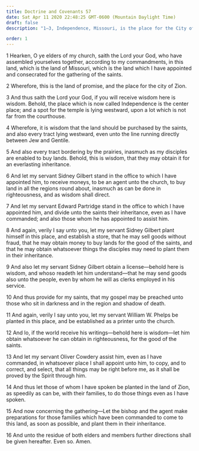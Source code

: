 ```yaml
---
title: Doctrine and Covenants 57
date: Sat Apr 11 2020 22:48:25 GMT-0600 (Mountain Daylight Time)
draft: false
description: "1–3, Independence, Missouri, is the place for the City of Zion and the temple; 4–7, The Saints are to purchase lands and receive inheritances in that area; 8–16, Sidney Gilbert is to establish a store, William W. Phelps is to be a printer, and Oliver Cowdery is to edit material for publication."

order: 1
---
```

    
1 Hearken, O ye elders of my church, saith the Lord your God, who have assembled yourselves together, according to my commandments, in this land, which is the land of Missouri, which is the land which I have appointed and consecrated for the gathering of the saints.

2 Wherefore, this is the land of promise, and the place for the city of Zion.

3 And thus saith the Lord your God, if you will receive wisdom here is wisdom. Behold, the place which is now called Independence is the center place; and a spot for the temple is lying westward, upon a lot which is not far from the courthouse.

4 Wherefore, it is wisdom that the land should be purchased by the saints, and also every tract lying westward, even unto the line running directly between Jew and Gentile.

5 And also every tract bordering by the prairies, inasmuch as my disciples are enabled to buy lands. Behold, this is wisdom, that they may obtain it for an everlasting inheritance.

6 And let my servant Sidney Gilbert stand in the office to which I have appointed him, to receive moneys, to be an agent unto the church, to buy land in all the regions round about, inasmuch as can be done in righteousness, and as wisdom shall direct.

7 And let my servant Edward Partridge stand in the office to which I have appointed him, and divide unto the saints their inheritance, even as I have commanded; and also those whom he has appointed to assist him.

8 And again, verily I say unto you, let my servant Sidney Gilbert plant himself in this place, and establish a store, that he may sell goods without fraud, that he may obtain money to buy lands for the good of the saints, and that he may obtain whatsoever things the disciples may need to plant them in their inheritance.

9 And also let my servant Sidney Gilbert obtain a license—behold here is wisdom, and whoso readeth let him understand—that he may send goods also unto the people, even by whom he will as clerks employed in his service.

10 And thus provide for my saints, that my gospel may be preached unto those who sit in darkness and in the region and shadow of death.

11 And again, verily I say unto you, let my servant William W. Phelps be planted in this place, and be established as a printer unto the church.

12 And lo, if the world receive his writings—behold here is wisdom—let him obtain whatsoever he can obtain in righteousness, for the good of the saints.

13 And let my servant Oliver Cowdery assist him, even as I have commanded, in whatsoever place I shall appoint unto him, to copy, and to correct, and select, that all things may be right before me, as it shall be proved by the Spirit through him.

14 And thus let those of whom I have spoken be planted in the land of Zion, as speedily as can be, with their families, to do those things even as I have spoken.

15 And now concerning the gathering—Let the bishop and the agent make preparations for those families which have been commanded to come to this land, as soon as possible, and plant them in their inheritance.

16 And unto the residue of both elders and members further directions shall be given hereafter. Even so. Amen.
